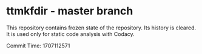 # ttmkfdir - master branch

This repository contains frozen state of the repository.
Its history is cleared. It is used only for static code
analysis with Codacy.

Commit Time: 1707112571